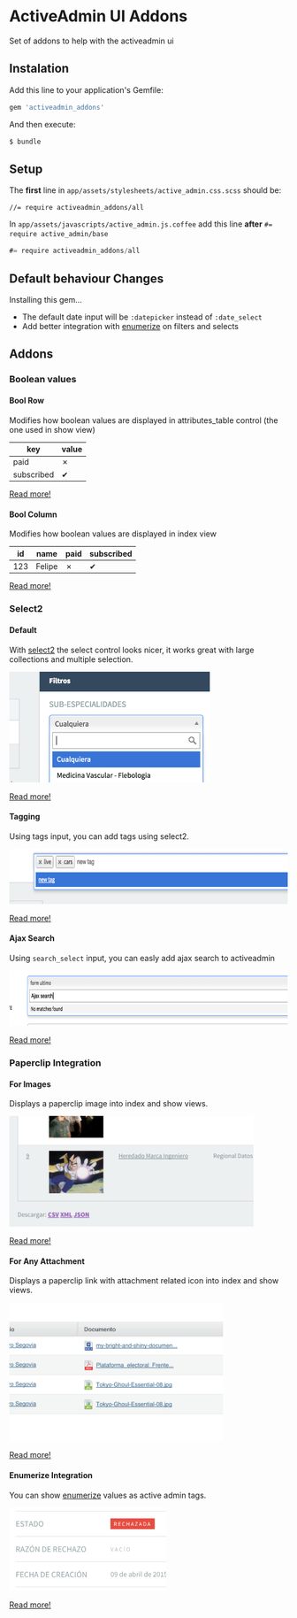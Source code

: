 # ActiveAdmin UI Addons

Set of addons to help with the activeadmin ui

## Instalation

Add this line to your application's Gemfile:

```ruby
gem 'activeadmin_addons'
```

And then execute:

```bash
$ bundle
```

## Setup

The **first** line in `app/assets/stylesheets/active_admin.css.scss` should be:

```stylesheet
//= require activeadmin_addons/all
```

In `app/assets/javascripts/active_admin.js.coffee` add this line **after** `#= require active_admin/base`

```javascript
#= require activeadmin_addons/all
```

## Default behaviour Changes

Installing this gem...

* The default date input will be `:datepicker` instead of `:date_select`
* Add better integration with [enumerize](https://github.com/brainspec/enumerize) on filters and selects

## Addons

### Boolean values

#### Bool Row

Modifies how boolean values are displayed in attributes_table control (the one used in show view)

| key | value |
|------|------|
| paid | &#x2717; |
| subscribed | &#x2714; |

[Read more!](docs/bool_row.md)

#### Bool Column

Modifies how boolean values are displayed in index view

| id | name | paid | subscribed |
|------|------|------|------|
| 123 | Felipe | &#x2717; | &#x2714; |

[Read more!](docs/bool_column.md)

### Select2

#### Default

With [select2](http://ivaynberg.github.io/select2/) the select control looks nicer, it works great with large collections and multiple selection.

<img src="./docs/images/select2-example.png" height="200" />

[Read more!](docs/select2_default.md)

#### Tagging

Using tags input, you can add tags using select2.

<img src="./docs/images/select2-tags-example.png" height="100" />

[Read more!](docs/select2_tags.md)

#### Ajax Search

Using `search_select` input, you can easly add ajax search to activeadmin

<img src="./docs/images/select2-ajax-example.png" height="100" />

[Read more!](docs/select2_search.md)

### Paperclip Integration

#### For Images

Displays a paperclip image into index and show views.

<img src="./docs/images/paperclip-image-column-example.png" height="200" />

[Read more!](docs/paperclip_images.md)

#### For Any Attachment

Displays a paperclip link with attachment related icon into index and show views.

<img src="./docs/images/paperclip-attachment-column-example.png" height="250" />

[Read more!](docs/paperclip_attachment.md)

#### Enumerize Integration

You can show [enumerize](https://github.com/brainspec/enumerize) values as active admin tags.

<img src="./docs/images/enumerize-tag-column-example.png" height="150" />

[Read more!](docs/enumerize_integration.md)
